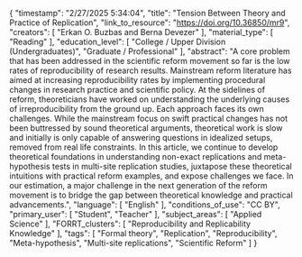 {
    "timestamp": "2/27/2025 5:34:04",
    "title": "Tension Between Theory and Practice of Replication",
    "link_to_resource": "https://doi.org/10.36850/mr9",
    "creators": [
        "Erkan O. Buzbas and Berna Devezer"
    ],
    "material_type": [
        "Reading"
    ],
    "education_level": [
        "College / Upper Division (Undergraduates)",
        "Graduate / Professional"
    ],
    "abstract": "A core problem that has been addressed in the scientific reform movement so far is the low rates of reproducibility of research results. Mainstream reform literature has aimed at increasing reproducibility rates by implementing procedural changes in research practice and scientific policy. At the sidelines of reform, theoreticians have worked on understanding the underlying causes of irreproducibility from the ground up. Each approach faces its own challenges. While the mainstream focus on swift practical changes has not been buttressed by sound theoretical arguments, theoretical work is slow and initially is only capable of answering questions in idealized setups, removed from real life constraints. In this article, we continue to develop theoretical foundations in understanding non-exact replications and meta-hypothesis tests in multi-site replication studies, juxtapose these theoretical intuitions with practical reform examples, and expose challenges we face. In our estimation, a major challenge in the next generation of the reform movement is to bridge the gap between theoretical knowledge and practical advancements.",
    "language": [
        "English"
    ],
    "conditions_of_use": "CC BY",
    "primary_user": [
        "Student",
        "Teacher"
    ],
    "subject_areas": [
        "Applied Science"
    ],
    "FORRT_clusters": [
        "Reproducibility and Replicability Knowledge"
    ],
    "tags": [
        "Formal theory",
        "Replication",
        "Reproducibility",
        "Meta-hypothesis",
        "Multi-site replications",
        "Scientific Reform"
    ]
}
